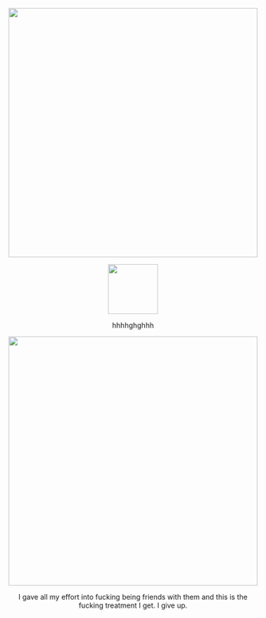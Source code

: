 <p align="center"> 
<img width="500" src=https://imgur.com/Xb2LGx7.png>
<p align="center">
<img width="100" src=https://imgur.com/ozElZ0S.png>
<p align="center">
hhhhghghhh
<p align="center">
<img width="500" src=https://imgur.com/6VFtyin.png>
<p align="center">
I gave all my effort into fucking being friends with them and this is the fucking treatment I get. I give up. 
